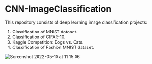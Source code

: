 # CNN-ImageClassification

This repository consists of deep learning image classification projects: 

1. Classification of MNIST dataset.
2. Classification of CIFAR-10.
3. Kaggle Competition: Dogs vs. Cats.
4. Classification of Fashion MNIST dataset.

![Screenshot 2022-05-10 at 11 15 06](https://user-images.githubusercontent.com/57172944/167595509-8533b20d-8bb8-42eb-b434-f708fbc9dc3a.png)

